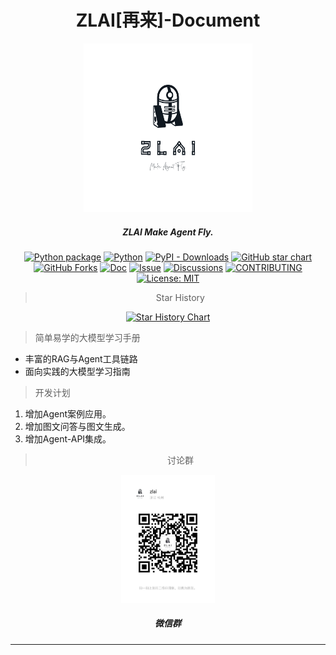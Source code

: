 <div align="center">

# ZLAI[再来]-Document

<center>
<img src="docs/img/zlai-icon/03.png" width="270px" height="270px">
<h5>ZLAI Make Agent Fly.</h5>
</center>

[![Python package](https://img.shields.io/pypi/v/zlai)](https://pypi.org/project/zlai/)
[![Python](https://img.shields.io/pypi/pyversions/zlai.svg)](https://pypi.python.org/pypi/zlai/)
[![PyPI - Downloads](https://img.shields.io/pypi/dm/zlai)](https://pypi.org/project/zlai/)
[![GitHub star chart](https://img.shields.io/github/stars/zlai-llm/zlai?style=flat-square)](https://star-history.com/#zlai-llm/zlai)
[![GitHub Forks](https://img.shields.io/github/forks/zlai-llm/zlai.svg)](https://star-history.com/#zlai-llm/zlai)
[![Doc](https://img.shields.io/badge/Doc-online-green)](https://zlai-llm.github.io/zlai-doc/)
[![Issue](https://img.shields.io/github/issues/zlai-llm/zlai)](https://github.com/zlai-llm/zlai/issues/new/choose)
[![Discussions](https://img.shields.io/github/discussions/zlai-llm/zlai)](https://github.com/zlai-llm/zlai/issues/new/choose)
[![CONTRIBUTING](https://img.shields.io/badge/Contributing-8A2BE2)](https://github.com/zlai-llm/zlai/blob/main/CONTRIBUTING.md)
[![License: MIT](https://img.shields.io/github/license/zlai-llm/zlai)](https://github.com/zlai-llm/zlai/blob/main/LICENSE)

> Star History

[![Star History Chart](https://api.star-history.com/svg?repos=zlai-llm/zlai&type=Date)](https://star-history.com/#zlai-llm/zlai&Date)

</div>

> 简单易学的大模型学习手册

- 丰富的RAG与Agent工具链路
- 面向实践的大模型学习指南

> 开发计划

1. 增加Agent案例应用。
2. 增加图文问答与图文生成。
3. 增加Agent-API集成。

<div align="center">

> 讨论群

<center>
<img src="docs/img/wechat.jpg" width="150px">
<h5>微信群</h5>
</center>

</div>

------
